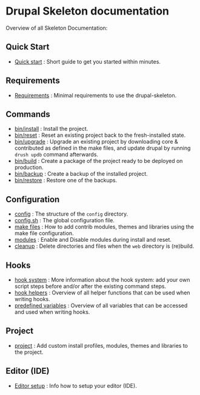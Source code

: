 # Drupal Skeleton documentation

Overview of all Skeleton Documentation:

## Quick Start
- [Quick start](quick-start.md) : Short guide to get you started within minutes.

## Requirements
- [Requirements](requirements.md) : Minimal requirements to use the
  drupal-skeleton.

## Commands
- [bin/install](command-install.md) : Install the project.
- [bin/reset](command-reset.md) : Reset an existing project back to the
  fresh-installed state.
- [bin/upgrade](command-upgrade.md) : Upgrade an existing project by downloading
  core & contributed as defined in the make files, and update drupal by running
  `drush updb` command afterwards.
- [bin/build](command-build.md) : Create a package of the project ready to be
  deployed on production.
- [bin/backup](command-backup.md) : Create a backup of the installed project.
- [bin/restore](command-restore.md) : Restore one of the backups.


## Configuration
- [config](config.md) : The structure of the `config` directory.
- [config.sh](config-config.md) : The global configuration file.
- [make files](config-make.md) : How to add contrib modules, themes and
  libraries using the make file configuration.
- [modules](config-modules.md) : Enable and Disable modules during install and
  reset.
- [cleanup](config-cleanup.md) : Delete directories and files when the `web`
  directory is (re)build.


## Hooks
- [hook system](hooks.md) : More information about the hook system: add
  your own script steps before and/or after the existing command steps.
- [hook helpers](hooks-helpers.md) : Overview of all helper functions that can
  be used when writing hooks.
- [predefined variables](hooks-variables.md) : Overview of all variables that
  can be accessed and used when writing hooks.


## Project
- [project](project.md) : Add custom install profiles, modules, themes and
  libraries to the project.


## Editor (IDE)
- [Editor setup](editor.md) : Info how to setup your editor (IDE).
